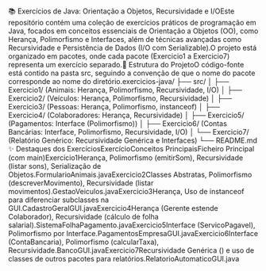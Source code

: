 📚 Exercícios de Java: Orientação a Objetos, Recursividade e I/OEste repositório contém uma coleção de exercícios práticos de programação em Java, focados em conceitos essenciais de Orientação a Objetos (OO), como Herança, Polimorfismo e Interfaces, além de técnicas avançadas como Recursividade e Persistência de Dados (I/O com Serializable).O projeto está organizado em pacotes, onde cada pacote (Exercicio1 a Exercicio7) representa um exercício separado.📁 Estrutura do ProjetoO código-fonte está contido na pasta src, seguindo a convenção de que o nome do pacote corresponde ao nome do diretório.exercicios-java/
├── src/
│   ├── Exercicio1/ (Animais: Herança, Polimorfismo, Recursividade, I/O)
│   ├── Exercicio2/ (Veículos: Herança, Polimorfismo, Recursividade)
│   ├── Exercicio3/ (Pessoas: Herança, Polimorfismo, instanceof)
│   ├── Exercicio4/ (Colaboradores: Herança, Recursividade)
│   ├── Exercicio5/ (Pagamentos: Interface (Polimorfismo))
│   ├── Exercicio6/ (Contas Bancárias: Interface, Polimorfismo, Recursividade, I/O)
│   └── Exercicio7/ (Relatório Genérico: Recursividade Genérica e Interfaces)
└── README.md
✨ Destaques dos ExercíciosExercícioConceitos PrincipaisFicheiro Principal (com main)Exercicio1Herança, Polimorfismo (emitirSom), Recursividade (listar sons), Serialização de Objetos.FormularioAnimais.javaExercicio2Classes Abstratas, Polimorfismo (descreverMovimento), Recursividade (listar movimentos).GestaoVeiculos.javaExercicio3Herança, Uso de instanceof para diferenciar subclasses na GUI.CadastroGeralGUI.javaExercicio4Herança (Gerente estende Colaborador), Recursividade (cálculo de folha salarial).SistemaFolhaPagamento.javaExercicio5Interface (ServicoPagavel), Polimorfismo por Interface.PagamentosEmpresaGUI.javaExercicio6Interface (ContaBancaria), Polimorfismo (calcularTaxa), Recursividade.BancoGUI.javaExercicio7Recursividade Genérica (<T>) e uso de classes de outros pacotes para relatórios.RelatorioAutomaticoGUI.java
